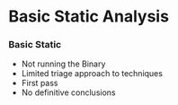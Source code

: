 # Basic Static Analysis

### Basic Static
- Not running the Binary
- Limited triage approach to techniques
- First pass
- No definitive conclusions